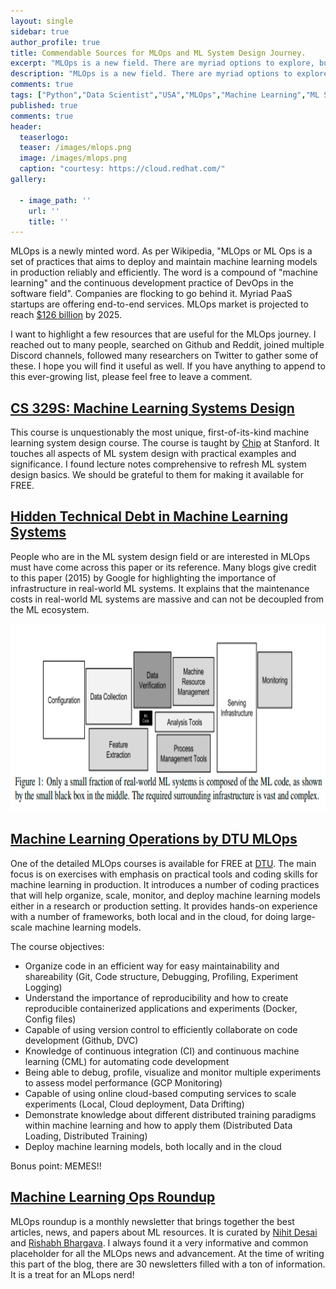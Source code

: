 ```yaml
---
layout: single
sidebar: true
author_profile: true
title: Commendable Sources for MLOps and ML System Design Journey.
excerpt: "MLOps is a new field. There are myriad options to explore, but we don't have enough out to refer."
description: "MLOps is a new field. There are myriad options to explore, but we don't have enough out to refer. I tried to connect with many people over the period to learn and gather the best resources."
comments: true
tags: ["Python","Data Scientist","USA","MLOps","Machine Learning","ML System Design"]
published: true
comments: true
header:
  teaserlogo:
  teaser: /images/mlops.png
  image: /images/mlops.png
  caption: "courtesy: https://cloud.redhat.com/"
gallery:

  - image_path: ''
    url: ''
    title: ''
---
```

MLOps is a newly minted word. As per Wikipedia, "MLOps or ML Ops is a set of practices that aims to deploy and maintain machine learning models in production reliably and efficiently. The word is a compound of "machine learning" and the continuous development practice of DevOps in the software field". Companies are flocking to go behind it. Myriad PaaS startups are offering end-to-end services. MLOps market is projected to reach [$126 billion](https://neu.ro/2021-mlops-platforms-vendor-analysis-report/) by 2025.

I want to highlight a few resources that are useful for the MLOps journey. I reached out to many people, searched on Github and Reddit, joined multiple Discord channels, followed many researchers on Twitter to gather some of these. I hope you will find it useful as well. If you have anything to append to this ever-growing list, please feel free to leave a comment.

## [CS 329S: Machine Learning Systems Design](https://stanford-cs329s.github.io/syllabus.html)

This course is unquestionably the most unique, first-of-its-kind machine learning system design course. The course is taught by [Chip](https://twitter.com/chipro) at Stanford. It touches all aspects of ML system design with practical examples and significance. I found lecture notes comprehensive to refresh ML system design basics. We should be grateful to them for making it available for FREE.

## [Hidden Technical Debt in Machine Learning Systems](https://proceedings.neurips.cc/paper/2015/file/86df7dcfd896fcaf2674f757a2463eba-Paper.pdf)

People who are in the ML system design field or are interested in MLOps must have come across this paper or its reference. Many blogs give credit to this paper (2015) by Google for highlighting the importance of infrastructure in real-world ML systems. It explains that the maintenance costs in real-world ML systems are massive and can not be decoupled from the ML ecosystem.

<p align="center">
  <img width="550" height="300" src="/images/mlops_res1.PNG">
</p>

## [Machine Learning Operations by DTU MLOps](https://skaftenicki.github.io/dtu_mlops/)

One of the detailed MLOps courses is available for FREE at [DTU](https://kurser.dtu.dk/course/02476). The main focus is on exercises with emphasis on practical tools and coding skills for machine learning in production. It introduces a number of coding practices that will help organize, scale, monitor, and deploy machine learning models either in a research or production setting. It provides hands-on experience with a number of frameworks, both local and in the cloud, for doing large-scale machine learning models.

The course objectives:

* Organize code in an efficient way for easy maintainability and shareability (Git, Code structure, Debugging, Profiling, Experiment Logging)
* Understand the importance of reproducibility and how to create reproducible containerized applications and experiments (Docker, Config files)
* Capable of using version control to efficiently collaborate on code development (Github, DVC)
* Knowledge of continuous integration (CI) and continuous machine learning (CML) for automating code development
* Being able to debug, profile, visualize and monitor multiple experiments to assess model performance (GCP Monitoring)
* Capable of using online cloud-based computing services to scale experiments (Local, Cloud deployment, Data Drifting)
* Demonstrate knowledge about different distributed training paradigms within machine learning and how to apply them (Distributed Data Loading, Distributed Training)
* Deploy machine learning models, both locally and in the cloud

Bonus point: MEMES!!

## [Machine Learning Ops Roundup](https://mlopsroundup.substack.com/p/issue-15-ai-for-self-driving-at-tesla?s=r&sort=community)

MLOps roundup is a monthly newsletter that brings together the best articles, news, and papers about ML resources. It is curated by [Nihit Desai](https://twitter.com/nihit_desai) and [Rishabh Bhargava](https://twitter.com/rish_bhargava).  I always found it a very informative and common placeholder for all the MLOps news and advancement. At the time of writing this part of the blog, there are 30 newsletters filled with a ton of information. It is a treat for an MLops nerd!
